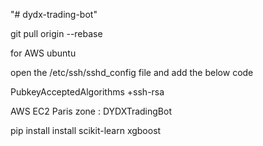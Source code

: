 "# dydx-trading-bot" 


git pull origin --rebase

for AWS ubuntu

open the /etc/ssh/sshd_config file and add the below code

PubkeyAcceptedAlgorithms +ssh-rsa

AWS EC2 Paris zone : DYDXTradingBot


pip install install scikit-learn xgboost
